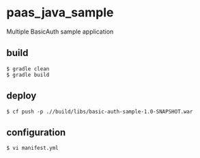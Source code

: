 # paas_java_sample

Multiple BasicAuth sample application

## build
```
$ gradle clean
$ gradle build
```

## deploy
```
$ cf push -p .//build/libs/basic-auth-sample-1.0-SNAPSHOT.war
```

## configuration
```
$ vi manifest.yml
```
